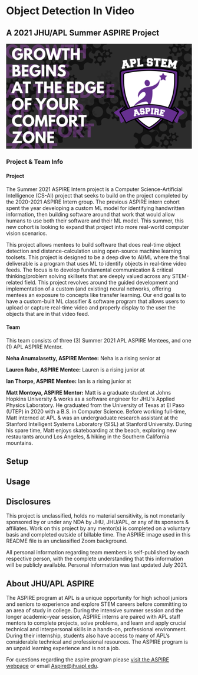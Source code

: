 # Object Detection In Video

## A 2021 JHU/APL Summer ASPIRE Project

![jhuapl-aspire-logo](req/images/readme-image.png)

### Project & Team Info

#### Project

The Summer 2021 ASPIRE Intern project is a Computer Science-Artificial Intelligence (CS-AI) project that seeks to build on the project completed by the 2020-2021 ASPIRE Intern group. The previous ASPIRE intern cohort spent the year developing a custom ML model for identifying handwritten information, then building software around that work that would allow humans to use both their software and their ML model. This summer, this new cohort is looking to expand that project into more real-world computer vision scenarios. </br>

This project allows mentees to build software that does real-time object detection and distance-calculation using open-source machine learning toolsets. This project is designed to be a deep dive to AI/ML where the final deliverable is a program that uses ML to identify objects in real-time video feeds. The focus is to develop fundamental communication & critical thinking/problem solving skillsets that are deeply valued across any STEM-related field. This project revolves around the guided development and implementation of a custom (and existing) neural networks, offering mentees an exposure to concepts like transfer learning. Our end goal is to have a custom-built ML classifier & software program that allows users to upload or capture real-time video and properly display to the user the objects that are in that video feed. </br>

#### Team

This team consists of three (3) Summer 2021 APL ASPIRE Mentees, and one (1) APL ASPIRE Mentor.

**Neha Anumalasetty, ASPIRE Mentee:** Neha is a rising senior at

**Lauren Rabe, ASPIRE Mentee:** Lauren is a rising junior at

**Ian Thorpe, ASPIRE Mentee:** Ian is a rising junior at

**Matt Montoya, ASPIRE Mentor:** Matt is a graduate student at Johns Hopkins University & works as a software engineer for JHU's Applied Physics Laboratory. He graduated from the University of Texas at El Paso (UTEP) in 2020 with a B.S. in Computer Science. Before working full-time, Matt interned at APL & was an undergraduate research assistant at the Stanford Intelligent Systems Laboratory (SISL) at Stanford University. During his spare time, Matt enjoys skateboarding at the beach, exploring new restaurants around Los Angeles, & hiking in the Southern California mountains.

## Setup

## Usage

## Disclosures

This project is unclassified, holds no material sensitivity, is not monetarily sponsored by or under any NDA by JHU, JHU/APL, or any of its sponsors & affiliates. Work on this project by any mentor(s) is completed on a voluntary basis and completed outside of billable time. The ASPIRE image used in this README file is an unclassified Zoom background.

All personal information regarding team members is self-published by each respective person, with the complete understanding that this information will be publicly available. Personal information was last updated July 2021.

## About JHU/APL ASPIRE

The ASPIRE program at APL is a unique opportunity for high school juniors and seniors to experience and explore STEM careers before committing to an area of study in college. During the intensive summer session and the longer academic-year session, ASPIRE interns are paired with APL staff mentors to complete projects, solve problems, and learn and apply crucial technical and interpersonal skills in a hands-on, professional environment. During their internship, students also have access to many of APL’s considerable technical and professional resources. The ASPIRE program is an unpaid learning experience and is not a job. </br>

For questions regarding the aspire program please [visit the ASPIRE webpage](https://secwww.jhuapl.edu/stem/aspire/) or email Aspire@jhuapl.edu.
